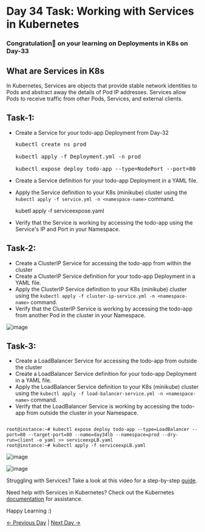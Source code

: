 # Day 34 Task: Working with Services in Kubernetes

### Congratulation🎊 on your learning on Deployments in K8s on Day-33

## What are Services in K8s

In Kubernetes, Services are objects that provide stable network identities to Pods and abstract away the details of Pod IP addresses. Services allow Pods to receive traffic from other Pods, Services, and external clients.

## Task-1:

- Create a Service for your todo-app Deployment from Day-32
  <pre>
  kubectl create ns prod
  
  kubectl apply -f Deployment.yml -n prod

  kubectl expose deploy todo-app --type=NodePort --port=80 --target-port=8080 --name=day34 --namespace=prod --dry-run=client -o yaml >> serviceexpose.yml
  </pre>
- Create a Service definition for your todo-app Deployment in a YAML file.
  
- Apply the Service definition to your K8s (minikube) cluster using the `kubectl apply -f service.yml -n <namespace-name>` command.

  kubetl apply -f serviceexpose.yaml
  
- Verify that the Service is working by accessing the todo-app using the Service's IP and Port in your Namespace.

## Task-2:

- Create a ClusterIP Service for accessing the todo-app from within the cluster
- Create a ClusterIP Service definition for your todo-app Deployment in a YAML file.
- Apply the ClusterIP Service definition to your K8s (minikube) cluster using the `kubectl apply -f cluster-ip-service.yml -n <namespace-name>` command.
- Verify that the ClusterIP Service is working by accessing the todo-app from another Pod in the cluster in your Namespace.

![image](https://github.com/kmahendra999/90DaysOfDevOps/assets/9668316/797f36c5-4a71-464a-be1a-5c7239d0d6bd)


## Task-3:

- Create a LoadBalancer Service for accessing the todo-app from outside the cluster
- Create a LoadBalancer Service definition for your todo-app Deployment in a YAML file.
- Apply the LoadBalancer Service definition to your K8s (minikube) cluster using the `kubectl apply -f load-balancer-service.yml -n <namespace-name>` command.
- Verify that the LoadBalancer Service is working by accessing the todo-app from outside the cluster in your Namespace.

<code>
root@instance:~# kubectl expose deploy todo-app --type=LoadBalancer --port=80 --target-port=80 --name=day34lb --namespace=prod --dry-run=client -o yaml >> serviceexpLB.yaml
root@instance:~# kubectl apply -f serviceexpLB.yaml 
</code>

![image](https://github.com/kmahendra999/90DaysOfDevOps/assets/9668316/63c12b31-9a7e-4999-950e-4447db47efc2)

![image](https://github.com/kmahendra999/90DaysOfDevOps/assets/9668316/700a050e-0ee3-4cc6-8bce-4d29c855afaa)



Struggling with Services? Take a look at this video for a step-by-step [guide](https://youtu.be/OJths_RojFA).

Need help with Services in Kubernetes? Check out the Kubernetes [documentation](https://kubernetes.io/docs/concepts/services-networking/service/) for assistance.

Happy Learning :)

[← Previous Day](../day33/README.md) | [Next Day →](../day35/README.md)
